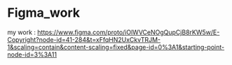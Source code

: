 # Figma_work
my work  : https://www.figma.com/proto/iOlWVCeNOgQupCjB8rKW5w/E-Copyright?node-id=41-284&t=xFfqHN2UxCkvTRJM-1&scaling=contain&content-scaling=fixed&page-id=0%3A1&starting-point-node-id=3%3A11
